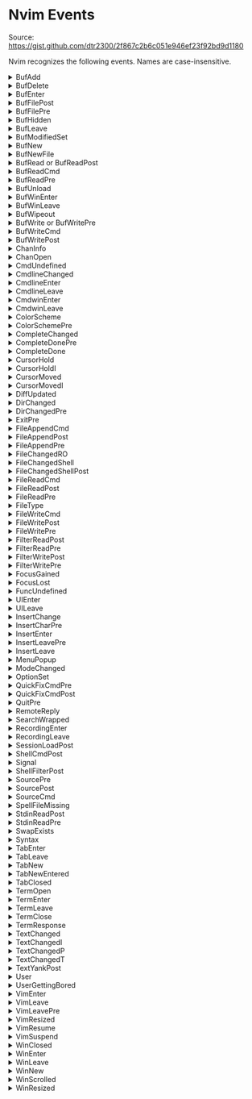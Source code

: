 # Nvim Events

Source: <https://gist.github.com/dtr2300/2f867c2b6c051e946ef23f92bd9d1180>

Nvim recognizes the following events. Names are case-insensitive.

<details>
<summary>BufAdd</summary>

```
Just after creating a new buffer which is
added to the buffer list, or adding a buffer
to the buffer list, a buffer in the buffer
list was renamed.
Not triggered for the initial buffers created
during startup.
Before |BufEnter|.
NOTE: Current buffer "%" may be different from
the buffer being created "<afile>".
```

</details>

<details>
<summary>BufDelete</summary>

```
Before deleting a buffer from the buffer list.
The BufUnload may be called first (if the
buffer was loaded).
Also used just before a buffer in the buffer
list is renamed.
NOTE: Current buffer "%" may be different from
the buffer being deleted "<afile>" and "<abuf>".
Do not change to another buffer.
```

</details>

<details>
<summary>BufEnter</summary>

```
After entering a buffer.  Useful for setting
options for a file type.  Also executed when
starting to edit a buffer.
After |BufAdd|.
After |BufReadPost|.
```

</details>

<details>
<summary>BufFilePost</summary>

```
After changing the name of the current buffer
with the ":file" or ":saveas" command.
```

</details>

<details>
<summary>BufFilePre</summary>

```
Before changing the name of the current buffer
with the ":file" or ":saveas" command.
```

</details>

<details>
<summary>BufHidden</summary>

```
Before a buffer becomes hidden: when there are
no longer windows that show the buffer, but
the buffer is not unloaded or deleted.

Not used for ":qa" or ":q" when exiting Vim.
NOTE: current buffer "%" may be different from
the buffer being unloaded "<afile>".
```

</details>

<details>
<summary>BufLeave</summary>

```
Before leaving to another buffer.  Also when
leaving or closing the current window and the
new current window is not for the same buffer.

Not used for ":qa" or ":q" when exiting Vim.
```

</details>

<details>
<summary>BufModifiedSet</summary>

```
After the `'modified'` value of a buffer has
been changed.
```

</details>

<details>
<summary>BufNew</summary>

```
Just after creating a new buffer.  Also used
just after a buffer has been renamed.  When
the buffer is added to the buffer list BufAdd
will be triggered too.
NOTE: Current buffer "%" may be different from
the buffer being created "<afile>".
```

</details>

<details>
<summary>BufNewFile</summary>

```
When starting to edit a file that doesn't
exist.  Can be used to read in a skeleton
file.
```

</details>

<details>
<summary>BufRead or BufReadPost</summary>

```
When starting to edit a new buffer, after
reading the file into the buffer, before
processing modelines.  See |BufWinEnter| to do
something after processing modelines.
Also triggered:
- when writing an unnamed buffer in a way that
  the buffer gets a name
- after successfully recovering a file
- for the "filetypedetect" group when
  executing ":filetype detect"
Not triggered:
- for the `:read file` command
- when the file doesn't exist
```

</details>

<details>
<summary>BufReadCmd</summary>

```
Before starting to edit a new buffer.  Should
read the file into the buffer. |Cmd-event|
```

</details>

<details>
<summary>BufReadPre</summary>

```
When starting to edit a new buffer, before
reading the file into the buffer.  Not used
if the file doesn't exist.
```

</details>

<details>
<summary>BufUnload</summary>

```
Before unloading a buffer, when the text in
the buffer is going to be freed.
After BufWritePost.
Before BufDelete.
Triggers for all loaded buffers when Vim is
going to exit.
NOTE: Current buffer "%" may be different from
the buffer being unloaded "<afile>".
Do not switch buffers or windows!
Not triggered when exiting and v:dying is 2 or
more.
```

</details>

<details>
<summary>BufWinEnter</summary>

```
After a buffer is displayed in a window.  This
may be when the buffer is loaded (after
processing modelines) or when a hidden buffer
is displayed (and is no longer hidden).

Not triggered for |:split| without arguments,
since the buffer does not change, or :split
with a file already open in a window.
Triggered for ":split" with the name of the
current buffer, since it reloads that buffer.
```

</details>

<details>
<summary>BufWinLeave</summary>

```
Before a buffer is removed from a window.
Not when it's still visible in another window.
Also triggered when exiting.
Before BufUnload, BufHidden.
NOTE: Current buffer "%" may be different from
the buffer being unloaded "<afile>".
Not triggered when exiting and v:dying is 2 or
more.
```

</details>

<details>
<summary>BufWipeout</summary>

```
Before completely deleting a buffer.  The
BufUnload and BufDelete events may be called
first (if the buffer was loaded and was in the
buffer list).  Also used just before a buffer
is renamed (also when it's not in the buffer
list).
NOTE: Current buffer "%" may be different from
the buffer being deleted "<afile>".
Do not change to another buffer.
```

</details>

<details>
<summary>BufWrite or BufWritePre</summary>

```
Before writing the whole buffer to a file.
```

</details>

<details>
<summary>BufWriteCmd</summary>

```
Before writing the whole buffer to a file.
Should do the writing of the file and reset
'modified' if successful, unless '+' is in
'cpo' and writing to another file |cpo-+|.
The buffer contents should not be changed.
When the command resets 'modified' the undo
information is adjusted to mark older undo
states as 'modified', like |:write| does.
|Cmd-event|
```

</details>

<details>
<summary>BufWritePost</summary>

```
After writing the whole buffer to a file
(should undo the commands for BufWritePre).
```

</details>

<details>
<summary>ChanInfo</summary>

```
State of channel changed, for instance the
client of a RPC channel described itself.
Sets these |v:event| keys:
    info
See |nvim_get_chan_info()| for the format of
the info Dictionary.
```

</details>

<details>
<summary>ChanOpen</summary>

```
Just after a channel was opened.
Sets these |v:event| keys:
    info
See |nvim_get_chan_info()| for the format of
the info Dictionary.
```

</details>

<details>
<summary>CmdUndefined</summary>

```
When a user command is used but it isn't
defined.  Useful for defining a command only
when it's used.  The pattern is matched
against the command name.  Both <amatch> and
<afile> expand to the command name.
NOTE: Autocompletion won't work until the
command is defined.  An alternative is to
always define the user command and have it
invoke an autoloaded function.  See |autoload|.
```

</details>

<details>
<summary>CmdlineChanged</summary>

```
After a change was made to the text inside
command line.  Be careful not to mess up the
command line, it may cause Vim to lock up.
<afile> expands to the |cmdline-char|.
```

</details>

<details>
<summary>CmdlineEnter</summary>

```
After entering the command-line (including
non-interactive use of ":" in a mapping: use
|<Cmd>| instead to avoid this).
<afile> expands to the |cmdline-char|.
Sets these |v:event| keys:
    cmdlevel
    cmdtype
```

</details>

<details>
<summary>CmdlineLeave</summary>

```
Before leaving the command-line (including
non-interactive use of ":" in a mapping: use
|<Cmd>| instead to avoid this).
<afile> expands to the |cmdline-char|.
Sets these |v:event| keys:
    abort (mutable)
    cmdlevel
    cmdtype
Note: `abort` can only be changed from false
to true: cannot execute an already aborted
cmdline by changing it to false.
```

</details>

<details>
<summary>CmdwinEnter</summary>

```
After entering the command-line window.
Useful for setting options specifically for
this special type of window.
<afile> expands to a single character,
indicating the type of command-line.
|cmdwin-char|
```

</details>

<details>
<summary>CmdwinLeave</summary>

```
Before leaving the command-line window.
Useful to clean up any global setting done
with CmdwinEnter.
<afile> expands to a single character,
indicating the type of command-line.
|cmdwin-char|
```

</details>

<details>
<summary>ColorScheme</summary>

```
After loading a color scheme. |:colorscheme|
Not triggered if the color scheme is not
found.
The pattern is matched against the
colorscheme name. <afile> can be used for the
name of the actual file where this option was
set, and <amatch> for the new colorscheme
name.
```

</details>

<details>
<summary>ColorSchemePre</summary>

```
Before loading a color scheme. |:colorscheme|
Useful to setup removing things added by a
color scheme, before another one is loaded.
```

</details>

<details>
<summary>CompleteChanged </summary>

```
CompleteChanged
After each time the Insert mode completion
menu changed.  Not fired on popup menu hide,
use |CompleteDonePre| or |CompleteDone| for
that.

Sets these |v:event| keys:
    completed_itemSee |complete-items|.
    heightnr of items visible
    widthscreen cells
    rowtop screen row
    colleftmost screen column
    sizetotal nr of items
    scrollbarTRUE if visible

Non-recursive (event cannot trigger itself).
Cannot change the text. |textlock|

The size and position of the popup are also
available by calling |pum_getpos()|.
```

</details>

<details>
<summary>CompleteDonePre</summary>

```
After Insert mode completion is done.  Either
when something was completed or abandoning
completion. |ins-completion|
|complete_info()| can be used, the info is
cleared after triggering CompleteDonePre.
The |v:completed_item| variable contains
information about the completed item.
```

</details>

<details>
<summary>CompleteDone</summary>

```
After Insert mode completion is done.  Either
when something was completed or abandoning
completion. |ins-completion|
|complete_info()| cannot be used, the info is
cleared before triggering CompleteDone.  Use
CompleteDonePre if you need it.
|v:completed_item| gives the completed item.
```

</details>

<details>
<summary>CursorHold</summary>

```
When the user doesn't press a key for the time
specified with 'updatetime'.  Not triggered
until the user has pressed a key (i.e. doesn't
fire every 'updatetime' ms if you leave Vim to
make some coffee. :)  See |CursorHold-example|
for previewing tags.
This event is only triggered in Normal mode.
It is not triggered when waiting for a command
argument to be typed, or a movement after an
operator.
While recording the CursorHold event is not
triggered. |q|

Internally the autocommand is triggered by the
<CursorHold> key. In an expression mapping
|getchar()| may see this character.

Note: Interactive commands cannot be used for
this event.  There is no hit-enter prompt,
the screen is updated directly (when needed).
Note: In the future there will probably be
another option to set the time.
Hint: to force an update of the status lines
use: >
:let &ro = &ro
```

</details>

<details>
<summary>CursorHoldI</summary>

```
Like CursorHold, but in Insert mode. Not
triggered when waiting for another key, e.g.
after CTRL-V, and not in CTRL-X mode
|insert_expand|.
```

</details>

<details>
<summary>CursorMoved</summary>

```
After the cursor was moved in Normal or Visual
mode or to another window.  Also when the text
of the cursor line has been changed, e.g. with
"x", "rx" or "p".
Not always triggered when there is typeahead,
while executing commands in a script file, or
when an operator is pending. Always triggered
when moving to another window.
For an example see |match-parens|.
Note: Cannot be skipped with |:noautocmd|.
Careful: This is triggered very often, don't
do anything that the user does not expect or
that is slow.
```

</details>

<details>
<summary>CursorMovedI</summary>

```
After the cursor was moved in Insert mode.
Not triggered when the popup menu is visible.
Otherwise the same as CursorMoved.
```

</details>

<details>
<summary>DiffUpdated</summary>

```
After diffs have been updated.  Depending on
what kind of diff is being used (internal or
external) this can be triggered on every
change or when doing |:diffupdate|.
```

</details>

<details>
<summary>DirChanged</summary>

```
After the |current-directory| was changed.
The pattern can be:
"window"  to trigger on `:lcd`
"tabpage" to trigger on `:tcd`
"global"  to trigger on `:cd`
"auto"    to trigger on 'autochdir'.
Sets these |v:event| keys:
    cwd:            current working directory
    scope:          "global", "tabpage", "window"
    changed_window: v:true if we fired the event
                    switching window (or tab)
<afile> is set to the new directory name.
Non-recursive (event cannot trigger itself).
```

</details>

<details>
<summary>DirChangedPre</summary>

```
When the |current-directory| is going to be
changed, as with |DirChanged|.
The pattern is like with |DirChanged|.
Sets these |v:event| keys:
    directory:      new working directory
    scope:          "global", "tabpage", "window"
    changed_window: v:true if we fired the event
                    switching window (or tab)
<afile> is set to the new directory name.
Non-recursive (event cannot trigger itself).
```

</details>

<details>
<summary>ExitPre</summary>

```
When using `:quit`, `:wq` in a way it makes
Vim exit, or using `:qall`, just after
|QuitPre|.  Can be used to close any
non-essential window.  Exiting may still be
cancelled if there is a modified buffer that
isn't automatically saved, use |VimLeavePre|
for really exiting.
See also |QuitPre|, |WinClosed|.
```

</details>

<details>
<summary>FileAppendCmd</summary>

```
Before appending to a file.  Should do the
appending to the file.  Use the '[ and ']
marks for the range of lines. |Cmd-event|
```

</details>

<details>
<summary>FileAppendPost</summary>

```
After appending to a file.
```

</details>

<details>
<summary>FileAppendPre</summary>

```
Before appending to a file.  Use the '[ and ']
marks for the range of lines.
```

</details>

<details>
<summary>FileChangedRO</summary>

```
Before making the first change to a read-only
file.  Can be used to checkout the file from
a source control system.  Not triggered when
the change was caused by an autocommand.
Triggered when making the first change in
a buffer or the first change after 'readonly'
was set, just before the change is applied to
the text.
WARNING: If the autocommand moves the cursor
the effect of the change is undefined.

Cannot switch buffers.  You can reload the
buffer but not edit another one.

If the number of lines changes saving for undo
may fail and the change will be aborted.
```

</details>

<details>
<summary>FileChangedShell</summary>

```
When Vim notices that the modification time of
a file has changed since editing started.
Also when the file attributes of the file
change or when the size of the file changes.
|timestamp|
Triggered for each changed file, after:
- executing a shell command
- |:checktime|
- |FocusGained|

Not used when 'autoread' is set and the buffer
was not changed.  If a FileChangedShell
autocommand exists the warning message and
prompt is not given.
|v:fcs_reason| indicates what happened. Set
|v:fcs_choice| to control what happens next.
NOTE: Current buffer "%" may be different from
the buffer that was changed "<afile>".

Cannot switch, jump to or delete buffers.
Non-recursive (event cannot trigger itself).
```

</details>

<details>
<summary>FileChangedShellPost</summary>

```
After handling a file that was changed outside
of Vim.  Can be used to update the statusline.
```

</details>

<details>
<summary>FileReadCmd</summary>

```
Before reading a file with a ":read" command.
Should do the reading of the file. |Cmd-event|
```

</details>

<details>
<summary>FileReadPost</summary>

```
After reading a file with a ":read" command.
Note that Vim sets the '[ and '] marks to the
first and last line of the read.  This can be
used to operate on the lines just read.
```

</details>

<details>
<summary>FileReadPre</summary>

```
Before reading a file with a ":read" command.
```

</details>

<details>
<summary>FileType</summary>

```
When the 'filetype' option has been set.  The
pattern is matched against the filetype.
<afile> is the name of the file where this
option was set.  <amatch> is the new value of
'filetype'.
Cannot switch windows or buffers.
See |filetypes|.
```

</details>

<details>
<summary>FileWriteCmd</summary>

```
Before writing to a file, when not writing the
whole buffer.  Should do the writing to the
file.  Should not change the buffer.  Use the
'[ and '] marks for the range of lines.
|Cmd-event|
```

</details>

<details>
<summary>FileWritePost</summary>

```
After writing to a file, when not writing the
whole buffer.
```

</details>

<details>
<summary>FileWritePre</summary>

```
Before writing to a file, when not writing the
whole buffer.  Use the '[ and '] marks for the
range of lines.
```

</details>

<details>
<summary>FilterReadPost</summary>

```
After reading a file from a filter command.
Vim checks the pattern against the name of
the current buffer as with FilterReadPre.
Not triggered when 'shelltemp' is off.
```

</details>

<details>
<summary>FilterReadPre</summary>

```
Before reading a file from a filter command.
Vim checks the pattern against the name of
the current buffer, not the name of the
temporary file that is the output of the
filter command.
Not triggered when 'shelltemp' is off.
```

</details>

<details>
<summary>FilterWritePost</summary>

```
After writing a file for a filter command or
making a diff with an external diff (see
|DiffUpdated| for internal diff).
Vim checks the pattern against the name of
the current buffer as with FilterWritePre.
Not triggered when 'shelltemp' is off.
```

</details>

<details>
<summary>FilterWritePre</summary>

```
Before writing a file for a filter command or
making a diff with an external diff.
Vim checks the pattern against the name of
the current buffer, not the name of the
temporary file that is the output of the
filter command.
Not triggered when 'shelltemp' is off.
```

</details>

<details>
<summary>FocusGained</summary>

```
Nvim got focus.
```

</details>

<details>
<summary>FocusLost</summary>

```
Nvim lost focus.  Also (potentially) when
a GUI dialog pops up.
```

</details>

<details>
<summary>FuncUndefined</summary>

```
When a user function is used but it isn't
defined.  Useful for defining a function only
when it's used.  The pattern is matched
against the function name.  Both <amatch> and
<afile> are set to the name of the function.
NOTE: When writing Vim scripts a better
alternative is to use an autoloaded function.
See |autoload-functions|.
```

</details>

<details>
<summary>UIEnter</summary>

```
After a UI connects via |nvim_ui_attach()|, or
after builtin TUI is started, after |VimEnter|.
Sets these |v:event| keys:
    chan: 0 for builtin TUI
          1 for |--embed|
          |channel-id| of the UI otherwise
```

</details>

<details>
<summary>UILeave</summary>

```
After a UI disconnects from Nvim, or after
builtin TUI is stopped, after |VimLeave|.
Sets these |v:event| keys:
    chan: 0 for builtin TUI
          1 for |--embed|
          |channel-id| of the UI otherwise
```

</details>

<details>
<summary>InsertChange</summary>

```
When typing <Insert> while in Insert or
Replace mode.  The |v:insertmode| variable
indicates the new mode.
Be careful not to move the cursor or do
anything else that the user does not expect.
```

</details>

<details>
<summary>InsertCharPre</summary>

```
When a character is typed in Insert mode,
before inserting the char.
The |v:char| variable indicates the char typed
and can be changed during the event to insert
a different character.  When |v:char| is set
to more than one character this text is
inserted literally.

Cannot change the text. |textlock|
Not triggered when 'paste' is set.
```

</details>

<details>
<summary>InsertEnter</summary>

```
Just before starting Insert mode.  Also for
Replace mode and Virtual Replace mode.  The
|v:insertmode| variable indicates the mode.
Be careful not to do anything else that the
user does not expect.
The cursor is restored afterwards.  If you do
not want that set |v:char| to a non-empty
string.
```

</details>

<details>
<summary>InsertLeavePre</summary>

```
Just before leaving Insert mode.  Also when
using CTRL-O |i_CTRL-O|.  Be careful not to
change mode or use `:normal`, it will likely
cause trouble.
```

</details>

<details>
<summary>InsertLeave</summary>

```
Just after leaving Insert mode.  Also when
using CTRL-O |i_CTRL-O|.  But not for |i_CTRL-C|.
```

</details>

<details>
<summary>MenuPopup</summary>

```
Just before showing the popup menu (under the
right mouse button).  Useful for adjusting the
menu for what is under the cursor or mouse
pointer.
The pattern is matched against one or two
characters representing the mode:
n    Normal
v    Visual
o    Operator-pending
i    Insert
c    Command line
tl   Terminal
```

</details>

<details>
<summary>ModeChanged</summary>

```
After changing the mode. The pattern is
matched against `'old_mode:new_mode'`, for
example match against `*:c` to simulate
|CmdlineEnter|.
The following values of |v:event| are set:
old_mode The mode before it changed.
new_mode The new mode as also returned
by |mode()| called with a
non-zero argument.
When ModeChanged is triggered, old_mode will
have the value of new_mode when the event was
last triggered.
This will be triggered on every minor mode
change.
Usage example to use relative line numbers
when entering visual mode: >
:au ModeChanged [vV\x16]*:* let &l:rnu = mode() =~# '^[vV\x16]'
:au ModeChanged *:[vV\x16]* let &l:rnu = mode() =~# '^[vV\x16]'
:au WinEnter,WinLeave * let &l:rnu = mode() =~# '^[vV\x16]'
```

</details>

<details>
<summary>OptionSet</summary>

```
After setting an option (except during
|startup|).  The |autocmd-pattern| is matched
against the long option name.  |<amatch>|
indicates what option has been set.

|v:option_type| indicates whether it's global
or local scoped.
|v:option_command| indicates what type of
set/let command was used (follow the tag to
see the table).
|v:option_new| indicates the newly set value.
|v:option_oldlocal| has the old local value.
|v:option_oldglobal| has the old global value.
|v:option_old| indicates the old option value.

|v:option_oldlocal| is only set when |:set|
or |:setlocal| or a |modeline| was used to set
the option. Similarly |v:option_oldglobal| is
only set when |:set| or |:setglobal| was used.

Note that when setting a |global-local| string
option with |:set|, then |v:option_old| is the
old global value. However, for all other kinds
of options (local string options, global-local
number options, ...) it is the old local
value.

OptionSet is not triggered on startup and for
the 'key' option for obvious reasons.

Usage example: Check for the existence of the
directory in the 'backupdir' and 'undodir'
options, create the directory if it doesn't
exist yet.

Note: Do not reset the same option during this
autocommand, that may break plugins. You can
always use |:noautocmd| to prevent triggering
OptionSet.

Non-recursive: |:set| in the autocommand does
not trigger OptionSet again.
```

</details>

<details>
<summary>QuickFixCmdPre</summary>

```
Before a quickfix command is run (|:make|,
|:lmake|, |:grep|, |:lgrep|, |:grepadd|,
|:lgrepadd|, |:vimgrep|, |:lvimgrep|,
|:vimgrepadd|, |:lvimgrepadd|,
|:cfile|, |:cgetfile|, |:caddfile|, |:lfile|,
|:lgetfile|, |:laddfile|, |:helpgrep|,
|:lhelpgrep|, |:cexpr|, |:cgetexpr|,
|:caddexpr|, |:cbuffer|, |:cgetbuffer|,
|:caddbuffer|).
The pattern is matched against the command
being run.  When |:grep| is used but 'grepprg'
is set to "internal" it still matches "grep".
This command cannot be used to set the
'makeprg' and 'grepprg' variables.
If this command causes an error, the quickfix
command is not executed.
```

</details>

<details>
<summary>QuickFixCmdPost</summary>

```
Like QuickFixCmdPre, but after a quickfix
command is run, before jumping to the first
location. For |:cfile| and |:lfile| commands
it is run after the error file is read and
before moving to the first error.
See |QuickFixCmdPost-example|.
```

</details>

<details>
<summary>QuitPre</summary>

```
When using `:quit`, `:wq` or `:qall`, before
deciding whether it closes the current window
or quits Vim.  For `:wq` the buffer is written
before QuitPre is triggered.  Can be used to
close any non-essential window if the current
window is the last ordinary window.
See also |ExitPre|, |WinClosed|.
```

</details>

<details>
<summary>RemoteReply</summary>

```
When a reply from a Vim that functions as
server was received server2client().  The
pattern is matched against the {serverid}.
<amatch> is equal to the {serverid} from which
the reply was sent, and <afile> is the actual
reply string.
Note that even if an autocommand is defined,
the reply should be read with remote_read()
to consume it.
```

</details>

<details>
<summary>SearchWrapped</summary>

```
After making a search with |n| or |N| if the
search wraps around the document back to
the start/finish respectively.
```

</details>

<details>
<summary>RecordingEnter</summary>

```
When a macro starts recording.
The pattern is the current file name, and
|reg_recording()| is the current register that
is used.
```

</details>

<details>
<summary>RecordingLeave</summary>

```
When a macro stops recording.
The pattern is the current file name, and
|reg_recording()| is the recorded
register.
|reg_recorded()| is only updated after this
event.
Sets these |v:event| keys:
    regcontents
    regname
```

</details>

<details>
<summary>SessionLoadPost</summary>

```
After loading the session file created using
the |:mksession| command.
```

</details>

<details>
<summary>ShellCmdPost</summary>

```
After executing a shell command with |:!cmd|,
|:make| and |:grep|.  Can be used to check for
any changed files.
For non-blocking shell commands, see
|job-control|.
```

</details>

<details>
<summary>Signal</summary>

```
After Nvim receives a signal. The pattern is
matched against the signal name. Only
"SIGUSR1" and "SIGWINCH" are supported.  Example: >
    autocmd Signal SIGUSR1 call some#func()
```

</details>

<details>
<summary>ShellFilterPost</summary>

```
After executing a shell command with
":{range}!cmd", ":w !cmd" or ":r !cmd".
Can be used to check for any changed files.
```

</details>

<details>
<summary>SourcePre</summary>

```
Before sourcing a vim/lua file. |:source|
<afile> is the name of the file being sourced.
```

</details>

<details>
<summary>SourcePost</summary>

```
After sourcing a vim/lua file. |:source|
<afile> is the name of the file being sourced.
Not triggered when sourcing was interrupted.
Also triggered after a SourceCmd autocommand
was triggered.
```

</details>

<details>
<summary>SourceCmd</summary>

```
When sourcing a vim/lua file. |:source|
<afile> is the name of the file being sourced.
The autocommand must source this file.
|Cmd-event|
```

</details>

<details>
<summary>SpellFileMissing</summary>

```
When trying to load a spell checking file and
it can't be found.  The pattern is matched
against the language.  <amatch> is the
language, 'encoding' also matters.  See
|spell-SpellFileMissing|.
```

</details>

<details>
<summary>StdinReadPost</summary>

```
During startup, after reading from stdin into
the buffer, before executing modelines. |--|
```

</details>

<details>
<summary>StdinReadPre</summary>

```
During startup, before reading from stdin into
the buffer. |--|
```

</details>

<details>
<summary>SwapExists</summary>

```
Detected an existing swap file when starting
to edit a file.  Only when it is possible to
select a way to handle the situation, when Vim
would ask the user what to do.
The |v:swapname| variable holds the name of
the swap file found, <afile> the file being
edited.  |v:swapcommand| may contain a command
to be executed in the opened file.
The commands should set the |v:swapchoice|
variable to a string with one character to
tell Vim what should be done next:
'o'    open read-only
'e'    edit the file anyway
'r'    recover
'd'    delete the swap file
'q'    quit, don't edit the file
'a'    abort, like hitting CTRL-C
When set to an empty string the user will be
asked, as if there was no SwapExists autocmd.

Cannot change to another buffer, change
the buffer name or change directory.
```

</details>

<details>
<summary>Syntax</summary>

```
When the 'syntax' option has been set.  The
pattern is matched against the syntax name.
<afile> expands to the name of the file where
this option was set. <amatch> expands to the
new value of 'syntax'.
See |:syn-on|.
```

</details>

<details>
<summary>TabEnter</summary>

```
Just after entering a tab page. |tab-page|
After WinEnter.
Before BufEnter.
```

</details>

<details>
<summary>TabLeave</summary>

```
Just before leaving a tab page. |tab-page|
After WinLeave.
```

</details>

<details>
<summary>TabNew</summary>

```
When creating a new tab page. |tab-page|
After WinEnter.
Before TabEnter.
```

</details>

<details>
<summary>TabNewEntered</summary>

```
After entering a new tab page. |tab-page|
After BufEnter.
```

</details>

<details>
<summary>TabClosed</summary>

```
After closing a tab page. <afile> expands to
the tab page number.
```

</details>

<details>
<summary>TermOpen</summary>

```
When a |terminal| job is starting.  Can be
used to configure the terminal buffer.
```

</details>

<details>
<summary>TermEnter</summary>

```
After entering |Terminal-mode|.
After TermOpen.
```

</details>

<details>
<summary>TermLeave</summary>

```
After leaving |Terminal-mode|.
After TermClose.
```

</details>

<details>
<summary>TermClose</summary>

```
When a |terminal| job ends.
Sets these |v:event| keys:
    status
```

</details>

<details>
<summary>TermResponse</summary>

```
After the response to t_RV is received from
the terminal.  The value of |v:termresponse|
can be used to do things depending on the
terminal version.  May be triggered halfway
through another event (file I/O, a shell
command, or anything else that takes time).
```

</details>

<details>
<summary>TextChanged</summary>

```
After a change was made to the text in the
current buffer in Normal mode.  That is after
|b:changedtick| has changed (also when that
happened before the TextChanged autocommand
was defined).
Not triggered when there is typeahead or when
an operator is pending.
Note: Cannot be skipped with `:noautocmd`.
Careful: This is triggered very often, don't
do anything that the user does not expect or
that is slow.
```

</details>

<details>
<summary>TextChangedI</summary>

```
After a change was made to the text in the
current buffer in Insert mode.
Not triggered when the popup menu is visible.
Otherwise the same as TextChanged.
```

</details>

<details>
<summary>TextChangedP</summary>

```
After a change was made to the text in the
current buffer in Insert mode, only when the
popup menu is visible.  Otherwise the same as
TextChanged.
```

</details>

<details>
<summary>TextChangedT</summary>

```
After a change was made to the text in the
current buffer in |Terminal-mode|.  Otherwise
the same as TextChanged.
```

</details>

<details>
<summary>TextYankPost</summary>

```
Just after a |yank| or |deleting| command, but not
if the black hole register |quote_| is used nor
for |setreg()|. Pattern must be *.
Sets these |v:event| keys:
    inclusive
    operator
    regcontents
    regname
    regtype
    visual
The `inclusive` flag combined with the |'[|
and |']| marks can be used to calculate the
precise region of the operation.

Non-recursive (event cannot trigger itself).
Cannot change the text. |textlock|
```

</details>

<details>
<summary>User</summary>

```
Not executed automatically.  Use |:doautocmd|
to trigger this, typically for "custom events"
in a plugin.  Example: >
    :autocmd User MyPlugin echom 'got MyPlugin event'
    :doautocmd User MyPlugin
```

</details>

<details>
<summary>UserGettingBored</summary>

```
When the user presses the same key 42 times.
Just kidding! :-)
```

</details>

<details>
<summary>VimEnter</summary>

```
After doing all the startup stuff, including
loading vimrc files, executing the "-c cmd"
arguments, creating all windows and loading
the buffers in them.
Just before this event is triggered the
|v:vim_did_enter| variable is set, so that you
can do: >
   if v:vim_did_enter
     call s:init()
   else
     au VimEnter * call s:init()
   endif
```

</details>

<details>
<summary>VimLeave</summary>

```
Before exiting Vim, just after writing the
.shada file.  Executed only once, like
VimLeavePre.
Use |v:dying| to detect an abnormal exit.
Use |v:exiting| to get the exit code.
Not triggered if |v:dying| is 2 or more.
```

</details>

<details>
<summary>VimLeavePre</summary>

```
Before exiting Vim, just before writing the
.shada file.  This is executed only once,
if there is a match with the name of what
happens to be the current buffer when exiting.
Mostly useful with a "*" pattern. >
   :autocmd VimLeavePre * call CleanupStuff()
Use |v:dying| to detect an abnormal exit.
Use |v:exiting| to get the exit code.
Not triggered if |v:dying| is 2 or more.
```

</details>

<details>
<summary>VimResized</summary>

```
After the Vim window was resized, thus 'lines'
and/or 'columns' changed.  Not when starting
up though.
```

</details>

<details>
<summary>VimResume</summary>

```
After Nvim resumes from |suspend| state.
```

</details>

<details>
<summary>VimSuspend</summary>

```
Before Nvim enters |suspend| state.
```

</details>

<details>
<summary>WinClosed</summary>

```
When closing a window, just before it is
removed from the window layout.  The pattern
is matched against the |window-ID|.  Both
<amatch> and <afile> are set to the |window-ID|.
After WinLeave.
Non-recursive (event cannot trigger itself).
See also |ExitPre|, |QuitPre|.
```

</details>

<details>
<summary>WinEnter</summary>

```
After entering another window.  Not done for
the first window, when Vim has just started.
Useful for setting the window height.
If the window is for another buffer, Vim
executes the BufEnter autocommands after the
WinEnter autocommands.
Note: For split and tabpage commands the
WinEnter event is triggered after the split
or tab command but before the file is loaded.
```

</details>

<details>
<summary>WinLeave</summary>

```
Before leaving a window.  If the window to be
entered next is for a different buffer, Vim
executes the BufLeave autocommands before the
WinLeave autocommands (but not for ":new").
Not used for ":qa" or ":q" when exiting Vim.
Before WinClosed.
```

</details>

<details>
<summary>WinNew</summary>

```
When a new window was created.  Not done for
the first window, when Vim has just started.
Before WinEnter.
```

</details>

<details>
<summary>WinScrolled</summary>

```
After any window in the current tab page
scrolled the text (horizontally or vertically)
or changed width or height.  See
|win-scrolled-resized|.

The pattern is matched against the |window-ID|
of the first window that scrolled or resized.
Both <amatch> and <afile> are set to the
|window-ID|.

|v:event| is set with information about size
and scroll changes. |WinScrolled-event|

Only starts triggering after startup finished
and the first screen redraw was done.
Does not trigger when defining the first
WinScrolled or WinResized event, but may
trigger when adding more.

Non-recursive: the event will not trigger
while executing commands for the WinScrolled
event.  However, if the command causes a
window to scroll or change size, then another
WinScrolled event will be triggered later.
```

</details>

<details>
<summary>WinResized</summary>

```
After a window in the current tab page changed
width or height.
See |win-scrolled-resized|.

|v:event| is set with information about size
changes. |WinResized-event|

Same behavior as |WinScrolled| for the
pattern, triggering and recursiveness.
```

</details>
